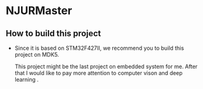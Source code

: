 # NJURMaster
## How to build this project
- Since it is based on STM32F427II, we recommend you to build this project on MDK5.

   This project might be the last project on embedded system for me. 
   After that I would like to pay more attention to computer vison and deep learning .
